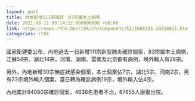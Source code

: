 ```yaml
---
layout: post
title: 內地新增111宗確診　83宗屬本土病例
date: 2021-08-11 09:14:22.000000000 +08:00
link: https://news.rthk.hk/rthk/ch/component/k2/1605325-20210811.htm
categories: rthk
---
```


國家衛健委公布，內地過去一日新增111宗新型肺炎確診個案，83宗屬本土病例，江蘇54宗、湖北14宗，河南、湖南、雲南及北京都有病例，境外輸入有28宗。

另外，內地新增30宗無症狀感染個案，本土個案佔7宗，湖北5宗、河南2宗，另有23宗境外輸入個案，當日轉為確診病例19宗，境外輸入佔4宗。

內地累計94080宗確診個案，4636名患者不治，87655人康復出院。
